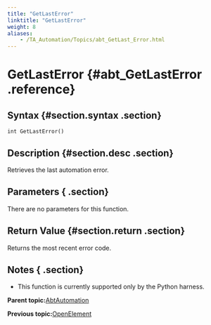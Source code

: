 ```yaml
--- 
title: "GetLastError"
linktitle: "GetLastError"
weight: 8
aliases: 
    - /TA_Automation/Topics/abt_GetLast_Error.html
---
```

# GetLastError {#abt_GetLastError .reference}

## Syntax {#section.syntax .section}

`int GetLastError()`

## Description {#section.desc .section}

Retrieves the last automation error.

## Parameters { .section}

There are no parameters for this function.

## Return Value {#section.return .section}

Returns the most recent error code.

## Notes { .section}

-   This function is currently supported only by the Python harness.

**Parent topic:**[AbtAutomation](../../TA_Automation/Topics/abt_AbtAutomation.html)

**Previous topic:**[OpenElement](../../TA_Automation/Topics/abt_OpenElement.html)


